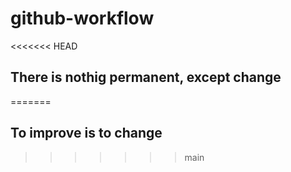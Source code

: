 # github-workflow
<<<<<<< HEAD
## There is nothig permanent, except change
=======
## To improve is to change
>>>>>>> main
